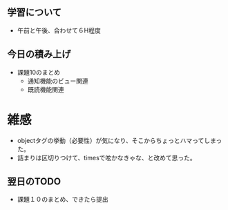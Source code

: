 ## 学習について
- 午前と午後、合わせて６H程度

## 今日の積み上げ 
- 課題10のまとめ
  - 通知機能のビュー関連
  - 既読機能関連

# 雑感
- objectタグの挙動（必要性）が気になり、そこからちょっとハマってしまった。
- 詰まりは区切りつけて、timesで呟かなきゃな、と改めて思った。

## 翌日のTODO
- 課題１０のまとめ、できたら提出
